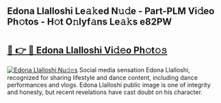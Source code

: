 ## Edona Llalloshi Le𝚊𝚔ed N𝚞𝚍e - Part-PLM Vi𝚍eo Ph𝚘tos - H𝚘t O𝚗lyf𝚊ns Le𝚊𝚔s e82PW

# <h2><a href="http://hfcypai.feru.top/?c=Edona+Llalloshi">🔗 👉 🔴 Edona Llalloshi Vi𝚍𝚎o Ph𝚘t𝚘𝚜</a></h2>

[![Edona Llalloshi Nu𝚍𝚎s](https://i.imgur.com/0TWrTi3.gif)](http://hfcypai.feru.top/?c=Edona+Llalloshi)
Social media sensation Edona Llalloshi, recognized for sharing lifestyle and dance content, including dance performances and vlogs. Edona Llalloshi public image is one of integrity and honesty, but recent revelations have cast doubt on his character. 
